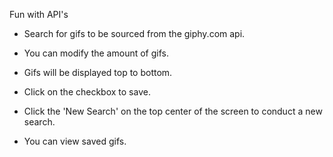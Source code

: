 
Fun with API's

- Search for gifs to be sourced from the giphy.com api. 

- You can modify the amount of gifs.

- Gifs will be displayed top to bottom.

- Click on the checkbox to save.

- Click the 'New Search' on the top center of the screen to conduct a new search.

- You can view saved gifs.